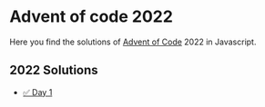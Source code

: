 # Advent of code 2022

Here you find the solutions of [Advent of Code](https://adventofcode.com/) 2022 in Javascript.

## 2022 Solutions

- [✅ Day 1](day%201/)
